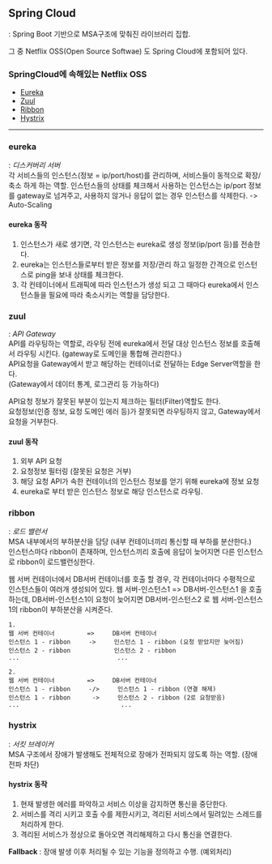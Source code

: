 ## Spring Cloud
: Spring Boot 기반으로 MSA구조에 맞춰진 라이브러리 집합.  

그 중 Netflix OSS(Open Source Softwae) 도 Spring Cloud에 포함되어 있다.   


### SpringCloud에 속해있는 Netflix OSS
- [Eureka](#eureka)
- [Zuul](#zuul)
- [Ribbon](#ribbon)
- [Hystrix](#hystrix)




* * *      



### eureka
: _디스커버리 서버_  
각 서비스들의 인스턴스(정보 = ip/port/host)를 관리하며, 서비스들이 동적으로 확장/축소 하게 하는 역할.
인스턴스들의 상태를 체크해서 사용하는 인스턴스는 ip/port 정보를 gateway로 넘겨주고, 사용하지 않거나 응답이 없는 경우 인스턴스를 삭제한다. -> Auto-Scaling   

#### eureka 동작   
1. 인스턴스가 새로 생기면, 각 인스턴스는 eureka로 생성 정보(ip/port 등)를 전송한다.   
2. eureka는 인스턴스들로부터 받은 정보를 저장/관리 하고 일정한 간격으로 인스턴스로 ping을 보내 상태를 체크한다.  
3. 각 컨테이너에서 트래픽에 따라 인스턴스가 생성 되고 그 때마다 eureka에서 인스턴스들을 필요에 따라 축소시키는 역할을 담당한다.


### zuul
: _API Gateway_   
API를 라우팅하는 역할로, 라우팅 전에 eureka에서 전달 대상 인스턴스 정보를 호출해서 라우팅 시킨다. (gateway로 도메인을 통합해 관리한다.)    
API요청을 Gateway에서 받고 해당하는 컨테이너로 전달하는 Edge Server역할을 한다.    
(Gateway에서 데이터 통계, 로그관리 등 가능하다)      

API요청 정보가 잘못된 부분이 있는지 체크하는 필터(Filter)역할도 한다.      
요청정보(인증 정보, 요청 도메인 에러 등)가 잘못되면 라우팅하지 않고, Gateway에서 요청을 거부한다.    

#### zuul 동작
1. 외부 API 요청 
2. 요청정보 필터링 (잘못된 요청은 거부)
3. 해당 요청 API가 속한 컨테이너의 인스턴스 정보를 얻기 위해 eureka에 정보 요청
4. eureka로 부터 받은 인스턴스 정보로 해당 인스턴스로 라우팅.


### ribbon
: _로드 밸런서_   
MSA 내부에서의 부하분산을 담당 (내부 컨테이너끼리 통신할 때 부하를 분산한다.)  
인스턴스마다 ribbon이 존재하며, 인스턴스끼리 호출에 응답이 늦어지면 다른 인스턴스로 ribbon이 로드밸런싱한다.    


웹 서버 컨테이너에서 DB서버 컨테이너를 호출 할 경우, 각 컨테이너마다 수평적으로 인스턴스들이 여러개 생성되어 있다.
웹 서버-인스턴스1 => DB서버-인스턴스1 을 호출 하는데, DB서버-인스턴스1이 요청이 늦어지면 DB서버-인스턴스2 로 웹 서버-인스턴스1의 ribbon이 부하분산을 시켜준다.   

```
1.   
웹 서버 컨테이너         =>     DB서버 컨테이너     
인스턴스 1 - ribbon     ->     인스턴스 1 - ribbon (요청 받았지만 늦어짐)    
인스턴스 2 - ribbon            인스턴스 2 - ribbon     
...                           ...              

2. 
웹 서버 컨테이너         =>     DB서버 컨테이너      
인스턴스 1 - ribbon     -/>     인스턴스 1 - ribbon (연결 해제)       
인스턴스 1 - ribbon      ->     인스턴스 2 - ribbon (2로 요청받음)     
...                            ...
```

### hystrix
: _서킷 브레이커_  
MSA 구조에서 장애가 발생해도 전체적으로 장애가 전파되지 않도록 하는 역할. (장애 전파 차단)    

#### hystrix 동작
1. 현재 발생한 에러를 파악하고 서비스 이상을 감지하면 통신을 중단한다.   
2. 서비스를 격리 시키고 호출 수를 제한시키고, 격리된 서비스에서 밀려있는 스레드를 처리하게 한다.
3. 격리된 서비스가 정상으로 돌아오면 격리해제하고 다시 통신을 연결한다.   


__Fallback__ : 장애 발생 이후 처리될 수 있는 기능을 정의하고 수행. (예외처리)    




